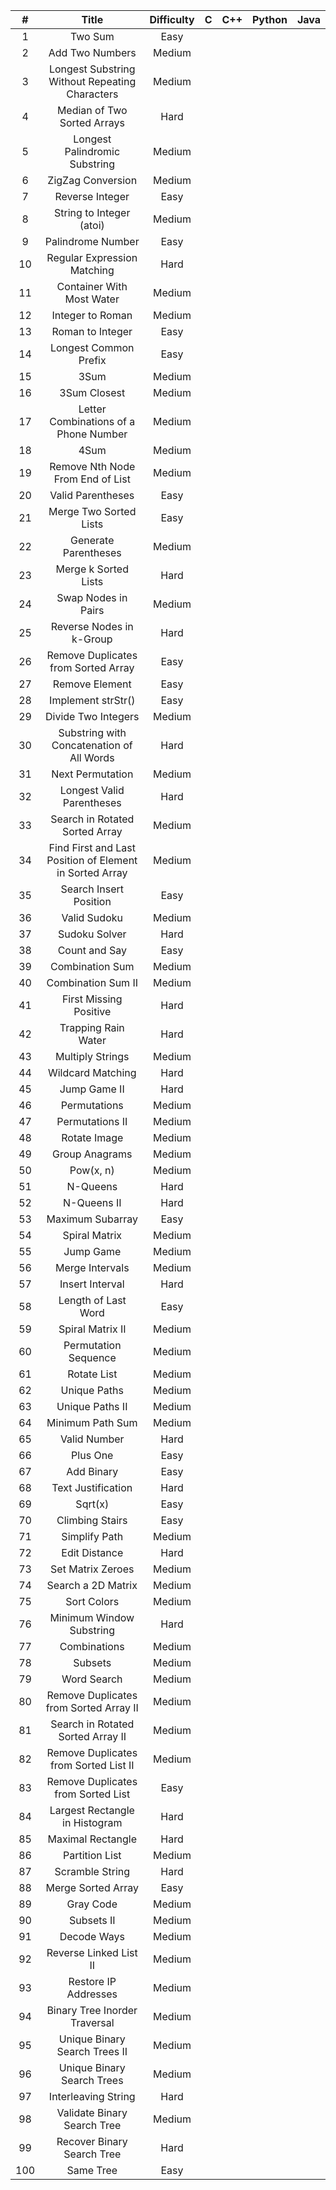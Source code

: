| # | Title | Difficulty | C | C++ | Python | Java |
| :---: | :---: | :---: | :---: | :---: | :---: | :---: |
| 1 | Two Sum | Easy |  |  |  |  |
| 2 | Add Two Numbers | Medium |  |  |  |  |
| 3 | Longest Substring Without Repeating Characters | Medium |  |  |  |  |
| 4 | Median of Two Sorted Arrays | Hard |  |  |  |  |
| 5 | Longest Palindromic Substring | Medium |  |  |  |  |
| 6 | ZigZag Conversion | Medium |  |  |  |  |
| 7 | Reverse Integer | Easy |  |  |  |  |
| 8 | String to Integer (atoi) | Medium |  |  |  |  |
| 9 | Palindrome Number | Easy |  |  |  |  |
| 10 | Regular Expression Matching | Hard |  |  |  |  |
| 11 | Container With Most Water | Medium |  |  |  |  |
| 12 | Integer to Roman | Medium |  |  |  |  |
| 13 | Roman to Integer | Easy |  |  |  |  |
| 14 | Longest Common Prefix | Easy |  |  |  |  |
| 15 | 3Sum | Medium |  |  |  |  |
| 16 | 3Sum Closest | Medium |  |  |  |  |
| 17 | Letter Combinations of a Phone Number | Medium |  |  |  |  |
| 18 | 4Sum | Medium |  |  |  |  |
| 19 | Remove Nth Node From End of List | Medium |  |  |  |  |
| 20 | Valid Parentheses | Easy |  |  |  |  |
| 21 | Merge Two Sorted Lists | Easy |  |  |  |  |
| 22 | Generate Parentheses | Medium |  |  |  |  |
| 23 | Merge k Sorted Lists | Hard |  |  |  |  |
| 24 | Swap Nodes in Pairs | Medium |  |  |  |  |
| 25 | Reverse Nodes in k-Group | Hard |  |  |  |  |
| 26 | Remove Duplicates from Sorted Array | Easy |  |  |  |  |
| 27 | Remove Element | Easy |  |  |  |  |
| 28 | Implement strStr() | Easy |  |  |  |  |
| 29 | Divide Two Integers | Medium |  |  |  |  |
| 30 | Substring with Concatenation of All Words | Hard |  |  |  |  |
| 31 | Next Permutation | Medium |  |  |  |  |
| 32 | Longest Valid Parentheses | Hard |  |  |  |  |
| 33 | Search in Rotated Sorted Array | Medium |  |  |  |  |
| 34 | Find First and Last Position of Element in Sorted Array | Medium |  |  |  |  |
| 35 | Search Insert Position | Easy |  |  |  |  |
| 36 | Valid Sudoku | Medium |  |  |  |  |
| 37 | Sudoku Solver | Hard |  |  |  |  |
| 38 | Count and Say | Easy |  |  |  |  |
| 39 | Combination Sum | Medium |  |  |  |  |
| 40 | Combination Sum II | Medium |  |  |  |  |
| 41 | First Missing Positive | Hard |  |  |  |  |
| 42 | Trapping Rain Water | Hard |  |  |  |  |
| 43 | Multiply Strings | Medium |  |  |  |  |
| 44 | Wildcard Matching | Hard |  |  |  |  |
| 45 | Jump Game II | Hard |  |  |  |  |
| 46 | Permutations | Medium |  |  |  |  |
| 47 | Permutations II | Medium |  |  |  |  |
| 48 | Rotate Image | Medium |  |  |  |  |
| 49 | Group Anagrams | Medium |  |  |  |  |
| 50 | Pow(x, n) | Medium |  |  |  |  |
| 51 | N-Queens | Hard |  |  |  |  |
| 52 | N-Queens II | Hard |  |  |  |  |
| 53 | Maximum Subarray | Easy |  |  |  |  |
| 54 | Spiral Matrix | Medium |  |  |  |  |
| 55 | Jump Game | Medium |  |  |  |  |
| 56 | Merge Intervals | Medium |  |  |  |  |
| 57 | Insert Interval | Hard |  |  |  |  |
| 58 | Length of Last Word | Easy |  |  |  |  |
| 59 | Spiral Matrix II | Medium |  |  |  |  |
| 60 | Permutation Sequence | Medium |  |  |  |  |
| 61 | Rotate List | Medium |  |  |  |  |
| 62 | Unique Paths | Medium |  |  |  |  |
| 63 | Unique Paths II | Medium |  |  |  |  |
| 64 | Minimum Path Sum | Medium |  |  |  |  |
| 65 | Valid Number | Hard |  |  |  |  |
| 66 | Plus One | Easy |  |  |  |  |
| 67 | Add Binary | Easy |  |  |  |  |
| 68 | Text Justification | Hard |  |  |  |  |
| 69 | Sqrt(x) | Easy |  |  |  |  |
| 70 | Climbing Stairs | Easy |  |  |  |  |
| 71 | Simplify Path | Medium |  |  |  |  |
| 72 | Edit Distance | Hard |  |  |  |  |
| 73 | Set Matrix Zeroes | Medium |  |  |  |  |
| 74 | Search a 2D Matrix | Medium |  |  |  |  |
| 75 | Sort Colors | Medium |  |  |  |  |
| 76 | Minimum Window Substring | Hard |  |  |  |  |
| 77 | Combinations | Medium |  |  |  |  |
| 78 | Subsets | Medium |  |  |  |  |
| 79 | Word Search | Medium |  |  |  |  |
| 80 | Remove Duplicates from Sorted Array II | Medium |  |  |  |  |
| 81 | Search in Rotated Sorted Array II | Medium |  |  |  |  |
| 82 | Remove Duplicates from Sorted List II | Medium |  |  |  |  |
| 83 | Remove Duplicates from Sorted List | Easy |  |  |  |  |
| 84 | Largest Rectangle in Histogram | Hard |  |  |  |  |
| 85 | Maximal Rectangle | Hard |  |  |  |  |
| 86 | Partition List | Medium |  |  |  |  |
| 87 | Scramble String | Hard |  |  |  |  |
| 88 | Merge Sorted Array | Easy |  |  |  |  |
| 89 | Gray Code | Medium |  |  |  |  |
| 90 | Subsets II | Medium |  |  |  |  |
| 91 | Decode Ways | Medium |  |  |  |  |
| 92 | Reverse Linked List II | Medium |  |  |  |  |
| 93 | Restore IP Addresses | Medium |  |  |  |  |
| 94 | Binary Tree Inorder Traversal | Medium |  |  |  |  |
| 95 | Unique Binary Search Trees II | Medium |  |  |  |  |
| 96 | Unique Binary Search Trees | Medium |  |  |  |  |
| 97 | Interleaving String | Hard |  |  |  |  |
| 98 | Validate Binary Search Tree | Medium |  |  |  |  |
| 99 | Recover Binary Search Tree | Hard |  |  |  |  |
| 100 | Same Tree | Easy |  |  |  |  |
